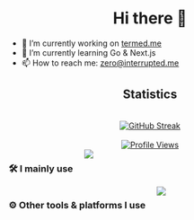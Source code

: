 <div align="center"><h1>Hi there 👋</h1></div>

- 🔭 I’m currently working on [termed.me](https://termed.me)
- 🌱 I’m currently learning Go & Next.js
- 📫 How to reach me: zero@interrupted.me
<div align="center">
  <h2>Statistics</h2>
  <br>
  <a href="https://git.io/streak-stats"><img src="https://github-readme-streak-stats-ivory-one.vercel.app?user=Z3R0zz&theme=tokyonight&date_format=j%20M%5B%20Y%5D" alt="GitHub Streak" /></a>
  <br>
  <br>
  <a href="https://github.com/antonkomarev/github-profile-views-counter"><img src="https://komarev.com/ghpvc/?username=Z3R0zz&color=blue" alt="Profile Views" /></a>
</div>
<div align="center" style="display: flex; gap: 20px;">
  <h3>🛠 I mainly use</h3>
  <a href="https://skillicons.dev">
    <img src="https://skillicons.dev/icons?i=html,htmx,css,sass,tailwind,js,ts,nodejs,php,laravel,go,mysql,postgres,cassandra,redis,sqlite,sequelize,webpack,vite,npm" />
  </a>
</div>
<div align="center" style="display: flex; gap: 20px;">
  <h3>⚙️ Other tools & platforms I use</h3>
  <a href="https://skillicons.dev">
    <img src="https://skillicons.dev/icons?i=windows,ubuntu,arch,bash,cloudflare,aws,docker,figma,grafana,vscode,phpstorm,androidstudio,postman,raspberrypi,wordpress" />
  </a>
</div>
